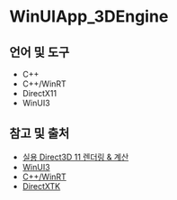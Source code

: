 # WinUIApp_3DEngine

## **언어 및 도구**

* C++
* C++/WinRT
* DirectX11
* WinUI3

## **참고 및 출처**

* [실용 Direct3D 11 렌더링 & 계산](https://www.aladin.co.kr/shop/wproduct.aspx?ItemId=24953980)
* [WinUI3](https://learn.microsoft.com/ko-kr/windows/apps/winui/winui3/)
* [C++/WinRT](https://learn.microsoft.com/ko-kr/windows/uwp/cpp-and-winrt-apis/intro-to-using-cpp-with-winrt) 
* [DirectXTK](https://github.com/microsoft/DirectXTK)

